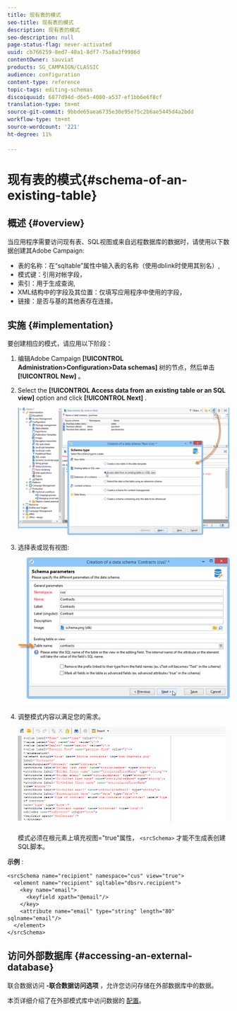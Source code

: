 ```yaml
---
title: 现有表的模式
seo-title: 现有表的模式
description: 现有表的模式
seo-description: null
page-status-flag: never-activated
uuid: cb766259-8ed7-40a1-8df7-75a8a3f9986d
contentOwner: sauviat
products: SG_CAMPAIGN/CLASSIC
audience: configuration
content-type: reference
topic-tags: editing-schemas
discoiquuid: 6877d94d-d6e5-4080-a537-ef1bb6e6f8cf
translation-type: tm+mt
source-git-commit: 9bbde65aea6735e30e95e75c2b6ae5445d4a2bdd
workflow-type: tm+mt
source-wordcount: '221'
ht-degree: 11%

---
```



# 现有表的模式{#schema-of-an-existing-table}

## 概述 {#overview}

当应用程序需要访问现有表、SQL视图或来自远程数据库的数据时，请使用以下数据创建其Adobe Campaign:

* 表的名称：在“sqltable”属性中输入表的名称（使用dblink时使用其别名）,
* 模式键：引用对帐字段，
* 索引：用于生成查询,
* XML结构中的字段及其位置：仅填写应用程序中使用的字段，
* 链接：是否与基的其他表存在连接。

## 实施 {#implementation}

要创建相应的模式，请应用以下阶段：

1. 编辑Adobe Campaign **[!UICONTROL Administration>Configuration>Data schemas]** 树的节点，然后单击 **[!UICONTROL New]** 。
1. Select the **[!UICONTROL Access data from an existing table or an SQL view]** option and click **[!UICONTROL Next]** .

   ![](assets/s_ncs_configuration_extand_a_schema.png)

1. 选择表或现有视图:

   ![](assets/s_ncs_configuration_select_table.png)

1. 调整模式内容以满足您的需求。

   ![](assets/s_ncs_configuration_view_create_schema.png)

   模式必须在根元素上填充视图=&quot;true&quot;属性， `<srcSchema>` 才能不生成表创建SQL脚本。

**示例** :

```
<srcSchema name="recipient" namespace="cus" view="true">
  <element name="recipient" sqltable="dbsrv.recipient">
    <key name="email">
      <keyfield xpath="@email"/>
    </key>   
    <attribute name="email" type="string" length="80" sqlname="email"/>
  </element>
</srcSchema>
```

## 访问外部数据库 {#accessing-an-external-database}

联合数据访问 **-联合数据访问选项** ，允许您访问存储在外部数据库中的数据。

本页详细介绍了在外部模式库中访问数据的 [配置](../../installation/using/creating-data-schema.md)。
